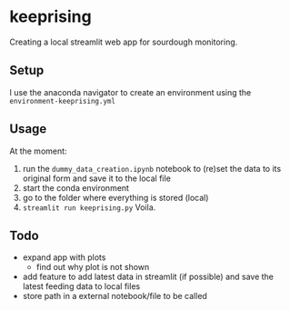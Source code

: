# keeprising

Creating a local streamlit web app for sourdough monitoring. 

## Setup
I use the anaconda navigator to create an environment using the `environment-keeprising.yml`

## Usage
At the moment:
1. run the `dummy_data_creation.ipynb` notebook to (re)set the data to its original form and save it to the local file 
2. start the conda environment
3. go to the folder where everything is stored (local)
4. `streamlit run keeprising.py`
Voila. 

## Todo
* expand app with plots
    * find out why plot is not shown
* add feature to add latest data in streamlit (if possible) and save the latest feeding data to local files
* store path in a external notebook/file to be called
